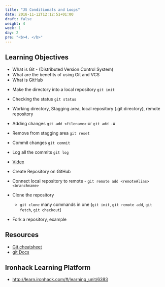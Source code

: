 ```yaml
---
title: "JS Conditionals and Loops"
date: 2018-11-12T12:12:51+01:00
draft: false
weight: 4
week: 1
day: 2
pre: "<b>4. </b>"
---
```




## Learning Objectives

- What is Git - (Distributed Version Control System)
- What are the benefits of using Git and VCS
- What is GitHub



* Make the directory into  a local repository `git init`
* Checking the status `git status`
* Working directory, Stagging area, local repository (.git directory), remote repository
* Adding changes  `git add <filename>`   or  `git add -A` 
* Remove from stagging area `git reset`
* Commit changes `git commit`  
* Log all the commits `git log`
* [Video](<https://www.youtube.com/watch?v=Vb0Ghkkc2hk>) 



* Create Repository on GitHub 

* Connect local repository to remote - `git remote add <remoteAlias> <branchname>`

* Clone the repository

  * `git clone` many commands in one (`git init`, `git remote add`, `git fetch`, `git checkout`)

    

* Fork a repository, example

## Resources

- [Git cheatsheet](<https://education.github.com/git-cheat-sheet-education.pdf>)
- [git Docs](<https://git-scm.com/docs>)

## Ironhack Learning Platform

- http://learn.ironhack.com/#/learning_unit/6383